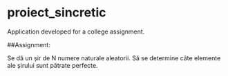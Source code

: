 # proiect_sincretic
 Application developed for a college assignment.
 
 ##Assignment:
 
 Se dă un șir de N numere naturale aleatorii. Să se determine câte elemente ale șirului sunt
pătrate perfecte.
